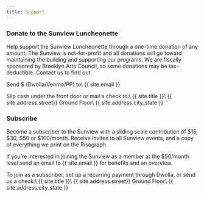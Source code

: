 ```yaml
---
title: Support
---
```


### Donate to the Sunview Luncheonette
Help support the Sunview Luncheonette through a one-time donation of any amount.
The Sunview is not-for-profit and all donations will go toward maintaining the
building and supporting our programs. We are fiscally sponsored by Brooklyn
Arts Council, so some donations may be tax-deductible. Contact us to find out.

Send $ (Dwolla/Venmo/PP) to\\
{{ site.email }}

Slip cash under the front door or mail a check to:\\
{{ site.title }}\\
{{ site.address.street}} Ground Floor\\
{{ site.address.city_state }}

### Subscribe
Become a subscriber to the Sunview with a sliding scale contribution of $15,
$30, $50 or $100/month. Receive invites to all Sunview events, and a copy of
everything we print on the Risograph.

If you’re interested in joining the Sunview as a member at the $50/month level
send an email to {{ site.email }} for benefits and an overview.

To join as a subscriber, set up a recurring payment through Dwolla, or send us
a check:\\
{{ site.title }}\\
{{ site.address.street}} Ground Floor\\
{{ site.address.city_state }}
